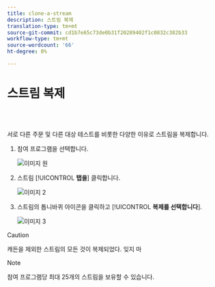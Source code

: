```yaml
---
title: clone-a-stream
description: 스트림 복제
translation-type: tm+mt
source-git-commit: cd1b7e65c73de0b31f20289402f1c0832c382b33
workflow-type: tm+mt
source-wordcount: '66'
ht-degree: 0%

---
```



# 스트림 복제

<br> 

서로 다른 주문 및 다른 대상 테스트를 비롯한 다양한 이유로 스트림을 복제합니다.

1. 참여 프로그램을 선택합니다.

   ![이미지 원](/help/sky/assets/engagement-programs/clone-a-stream/clone-a-stream-1.png)

1. 스트림 [!UICONTROL **탭을**] 클릭합니다.

   ![이미지 2](/help/sky/assets/engagement-programs/clone-a-stream/clone-a-stream-2.png)

1. 스트림의 톱니바퀴 아이콘을 클릭하고 [!UICONTROL **복제를 선택합니다**].

   ![이미지 3](/help/sky/assets/engagement-programs/clone-a-stream/clone-a-stream-3.png)

>[!CAUTION]
>
>캐든을 제외한 스트림의 모든 것이 복제되었다. 잊지 마

>[!NOTE]
>
>참여 프로그램당 최대 25개의 스트림을 보유할 수 있습니다.
